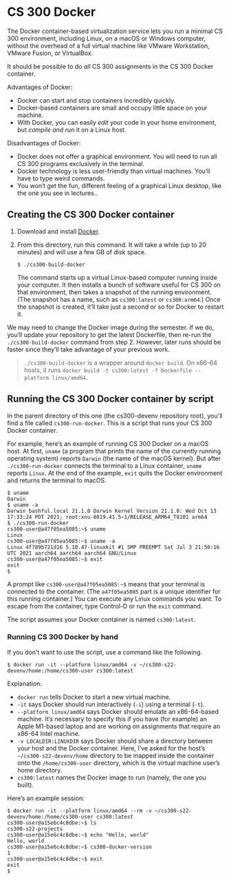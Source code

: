 CS 300 Docker
=============

The Docker container-based virtualization service lets you run a
minimal CS 300 environment, including Linux, on a macOS or Windows
computer, without the overhead of a full virtual machine like VMware
Workstation, VMware Fusion, or VirtualBox.

It should be possible to do *all* CS 300 assignments in the CS 300
Docker container.

Advantages of Docker:

* Docker can start and stop containers incredibly quickly.
* Docker-based containers are small and occupy little space on your machine.
* With Docker, you can easily *edit* your code in your home environment, but
  *compile and run* it on a Linux host.

Disadvantages of Docker:

* Docker does not offer a graphical environment. You will need to run all CS
  300 programs exclusively in the terminal.
* Docker technology is less user-friendly than virtual machines. You’ll have
  to type weird commands.
* You won’t get the fun, different feeling of a graphical Linux desktop,
  like the one you see in lectures..


## Creating the CS 300 Docker container

1.  Download and install [Docker][].

2.  From this directory, run this command. It will take a while (up to 20
    minutes) and will use a few GB of disk space.

    ```shellsession
    $ ./cs300-build-docker
    ```

    The command starts up a virtual Linux-based computer running inside your
    computer. It then installs a bunch of software useful for CS 300 on that
    environment, then takes a snapshot of the running environment. (The
    snapshot has a name, such as `cs300:latest` or `cs300:arm64`.) Once the
    snapshot is created, it’ll take just a second or so for Docker to restart
    it.

We may need to change the Docker image during the semester. If we do, you’ll
update your repository to get the latest Dockerfile, then re-run the
`./cs300-build-docker` command from step 2. However, later runs should be
faster since they’ll take advantage of your previous work.

> `./cs300-build-docker` is a wrapper around `docker build`. On x86-64 hosts, it runs
> `docker build -t cs300:latest -f Dockerfile --platform linux/amd64`.

## Running the CS 300 Docker container by script

In the parent directory of this one (the cs300-devenv repository root), you'll
find a file called `cs300-run-docker`. This is a script that runs your CS 300
Docker container.

For example, here’s an example of running CS 300 Docker on a macOS host. At
first, `uname` (a program that prints the name of the currently running
operating system) reports `Darwin` (the name of the macOS kernel). But after
`./cs300-run-docker` connects the terminal to a Linux container, `uname`
reports `Linux`. At the end of the example, `exit` quits the Docker
environment and returns the terminal to macOS.

```shellsession
$ uname
Darwin
$ uname -a
Darwin bashful.local 21.1.0 Darwin Kernel Version 21.1.0: Wed Oct 13 17:33:24 PDT 2021; root:xnu-8019.41.5~1/RELEASE_ARM64_T8101 arm64
$ ./cs300-run-docker
cs300-user@a47f05ea5085:~$ uname
Linux
cs300-user@a47f05ea5085:~$ uname -a
Linux 4f789b721d16 5.10.47-linuxkit #1 SMP PREEMPT Sat Jul 3 21:50:16 UTC 2021 aarch64 aarch64 aarch64 GNU/Linux
cs300-user@a47f05ea5085:~$ exit
exit
$
```

A prompt like `cs300-user@a47f05ea5085:~$` means that your terminal is
connected to the container. (The `a47f05ea5085` part is a unique identifier for this
running container.) You can execute any Linux commands you want. To escape from the
container, type Control-D or run the `exit` command.

The script assumes your Docker container is named `cs300:latest`.


### Running CS 300 Docker by hand

If you don’t want to use the script, use a command like the following.

```shellsession
$ docker run -it --platform linux/amd64 -v ~/cs300-s22-devenv/home:/home/cs300-user cs300:latest
```

Explanation:

* `docker run` tells Docker to start a new virtual machine.
* `-it` says Docker should run interactively (`-i`) using a terminal (`-t`).
* `--platform linux/amd64` says Docker should emulate an x86-64-based machine.
  It’s necessary to specify this if you have (for example) an Apple M1-based
  laptop and are working on assignments that require an x86-64 Intel machine.
* `-v LOCALDIR:LINUXDIR` says Docker should share a directory between your
  host and the Docker container. Here, I’ve asked for the host’s
  `~/cs300-s22-devenv/home` directory to be mapped inside the container
  onto the `/home/cs300-user` directory, which is the virtual machine
  user’s home directory.
* `cs300:latest` names the Docker image to run (namely, the one you built).

Here’s an example session:

```shellsession
$ docker run -it --platform linux/amd64 --rm -v ~/cs300-s22-devenv/home:/home/cs300-user cs300:latest
cs300-user@a15e6c4c8dbe:~$ ls
cs300-s22-projects
cs300-user@a15e6c4c8dbe:~$ echo "Hello, world"
Hello, world
cs300-user@a15e6c4c8dbe:~$ cs300-docker-version
1
cs300-user@a15e6c4c8dbe:~$ exit
exit
$
```

[Docker]: https://docker.com/
